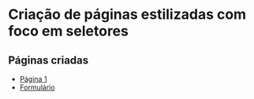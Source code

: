 # Criação de páginas estilizadas com foco em seletores 

## Páginas criadas

- [Página 1](paginas/pagina1.html)
- [Formulário](paginas/formulario.html)
